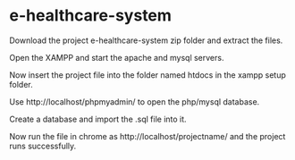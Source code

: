 # e-healthcare-system

Download the project e-healthcare-system zip folder and extract the files.

Open the XAMPP and start the apache and mysql servers.

Now insert the project file into the folder named htdocs in the xampp setup folder.

Use http://localhost/phpmyadmin/ to open the php/mysql database.

Create a database and import the .sql file into it.

Now run the file in chrome as http://localhost/projectname/ and the project runs successfully.
